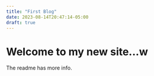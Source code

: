```yaml
---
title: "First Blog"
date: 2023-08-14T20:47:14-05:00
draft: true
---
```


# Welcome to my new site...w

The readme has more info.

